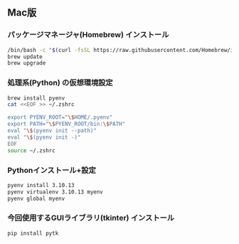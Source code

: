 ## Mac版

### パッケージマネージャ(Homebrew) インストール
```sh
/bin/bash -c "$(curl -fsSL https://raw.githubusercontent.com/Homebrew/install/HEAD/install.sh)"
brew update
brew upgrade
```

### 処理系(Python) の仮想環境設定
```sh
brew install pyenv
cat <<EOF >> ~/.zshrc

export PYENV_ROOT="\$HOME/.pyenv"
export PATH="\$PYENV_ROOT/bin:\$PATH"
eval "\$(pyenv init --path)"
eval "\$(pyenv init -)"
EOF
source ~/.zshrc
```

### Pythonインストール+設定
```sh
pyenv install 3.10.13
pyenv virtualenv 3.10.13 myenv
pyenv global myenv
```

### 今回使用するGUIライブラリ(tkinter) インストール
```sh
pip install pytk
````